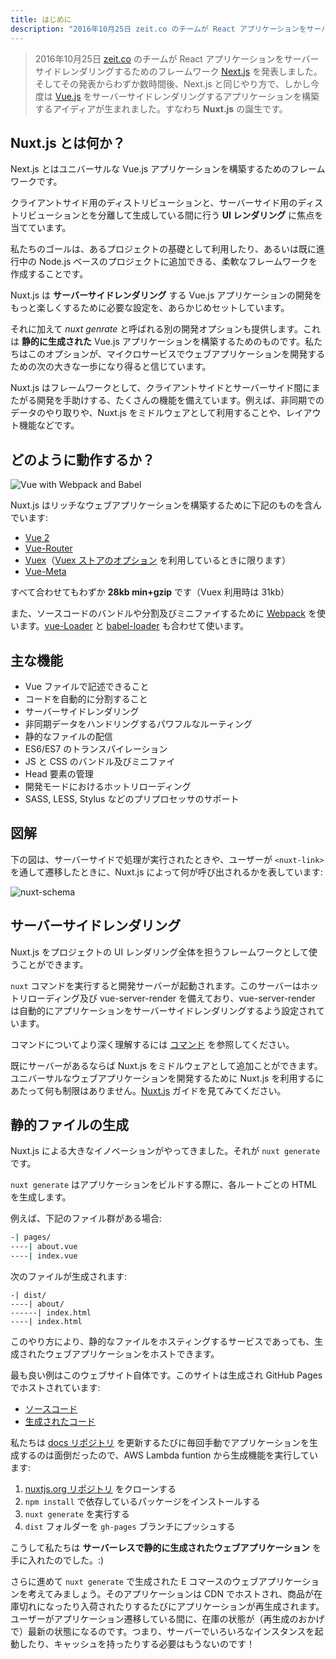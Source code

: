 ```yaml
---
title: はじめに
description: "2016年10月25日 zeit.co のチームが React アプリケーションをサーバーサイドレンダリングするためのフレームワーク Next.js を発表しました。そしてその発表から数時間後、Next.js と同じやり方で、しかし今度は Vue.js をサーバーサイドレンダリングするアプリケーションを構築するアイディアが生まれました。すなわち Nuxt.js の誕生です。"
---
```


<!-- title: Introduction -->
<!-- description: "The 25th of October 2016, the team behind zeit.co, announced Next.js, a framework for server-rendered React applications. Few hours after the announcement, the idea of creating server-rendered Vue.js applications the same way as Next.js was obvious: Nuxt.js was born." -->

<!-- \> The 25th of October 2016, the team behind [zeit.co](https://zeit.co/), announced [Next.js](https://zeit.co/blog/next), a framework for server-rendered React applications. Few hours after the announcement, the idea of creating server-rendered [Vue.js](https://vuejs.org) applications the same way as Next.js was obvious: **Nuxt.js** was born. -->

> 2016年10月25日 [zeit.co](https://zeit.co/) のチームが React アプリケーションをサーバーサイドレンダリングするためのフレームワーク [Next.js](https://zeit.co/blog/next) を発表しました。そしてその発表からわずか数時間後、Next.js と同じやり方で、しかし今度は [Vue.js](https://vuejs.org) をサーバーサイドレンダリングするアプリケーションを構築するアイディアが生まれました。すなわち **Nuxt.js** の誕生です。

<!-- ## What is Nuxt.js ? -->

## Nuxt.js とは何か？

<!-- Nuxt.js is a framework for creating Universal Vue.js Applications. -->

Next.js とはユニバーサルな Vue.js アプリケーションを構築するためのフレームワークです。

<!-- Its main scope is **UI rendering** while abstracting away the client/server distribution. -->

クライアントサイド用のディストリビューションと、サーバーサイド用のディストリビューションとを分離して生成している間に行う **UI レンダリング** に焦点を当てています。

<!-- Our goal is to create a framework flexible enough so that you can use it as a main project base or in addition to your current project based on Node.js. -->

私たちのゴールは、あるプロジェクトの基礎として利用したり、あるいは既に進行中の Node.js ベースのプロジェクトに追加できる、柔軟なフレームワークを作成することです。

<!-- Nuxt.js presets all the configuration needed to make your development of a Vue.js Application **Server Rendered** more enjoyable. -->

Nuxt.js は **サーバーサイドレンダリング** する Vue.js アプリケーションの開発をもっと楽しくするために必要な設定を、あらかじめセットしています。

<!-- In addition, we also provide another deployment option called: *nuxt generate*. It will build a **Static Generated** Vue.js Application. -->
<!-- We believe that option could be the next big step in the development of Web Applications with microservices. -->

それに加えて *nuxt genrate* と呼ばれる別の開発オプションも提供します。これは **静的に生成された** Vue.js アプリケーションを構築するためのものです。私たちはこのオプションが、マイクロサービスでウェブアプリケーションを開発するための次の大きな一歩になり得ると信じています。

<!-- As a framework, Nuxt.js comes with a lot of features to help you in your development between the client side and the server side such as Asynchronous Data, Middleware, Layouts, etc. -->

Nuxt.js はフレームワークとして、クライアントサイドとサーバーサイド間にまたがる開発を手助けする、たくさんの機能を備えています。例えば、非同期でのデータのやり取りや、Nuxt.js をミドルウェアとして利用することや、レイアウト機能などです。

<!-- ## How it Works -->

## どのように動作するか？

![Vue with Webpack and Babel](https://i.imgur.com/avEUftE.png)

<!-- Nuxt.js includes the following to create a rich web application development: -->

Nuxt.js はリッチなウェブアプリケーションを構築するために下記のものを含んでいます:

- [Vue 2](https://github.com/vuejs/vue)
- [Vue-Router](https://github.com/vuejs/vue-router)
- [Vuex](https://github.com/vuejs/vuex)（[Vuex ストアのオプション](/guide/vuex-store) を利用しているときに限ります）
- [Vue-Meta](https://github.com/declandewet/vue-meta)

<!-- A total of only **28kb min+gzip** (31kb with vuex). -->

すべて合わせてもわずか **28kb min+gzip** です（Vuex 利用時は 31kb）

<!-- Under the hood we use [Webpack](https://github.com/webpack/webpack) with [vue-Loader](https://github.com/vuejs/vue-loader) and [babel-loader](https://github.com/babel/babel-loader) to bundle, code-split and minify your code. -->

また、ソースコードのバンドルや分割及びミニファイするために [Webpack](https://github.com/webpack/webpack) を使います。[vue-Loader](https://github.com/vuejs/vue-loader) と [babel-loader](https://github.com/babel/babel-loader) も合わせて使います。

<!-- ## Features -->

## 主な機能

<!-- - Write Vue Files -->
<!-- - Automatic Code Splitting -->
<!-- - Server-Side Rendering -->
<!-- - Powerful Routing System with Asynchronous Data -->
<!-- - Static File Serving -->
<!-- - ES6/ES7 Transpilation -->
<!-- - Bundling and minifying of your JS & CSS -->
<!-- - Managing Head Elements -->
<!-- - Hot reloading in Development -->
<!-- - Pre-processor: SASS, LESS, Stylus, etc -->

- Vue ファイルで記述できること
- コードを自動的に分割すること
- サーバーサイドレンダリング
- 非同期データをハンドリングするパワフルなルーティング
- 静的なファイルの配信
- ES6/ES7 のトランスパイレーション
- JS と CSS のバンドル及びミニファイ
- Head 要素の管理
- 開発モードにおけるホットリローディング
- SASS, LESS, Stylus などのプリプロセッサのサポート

<!-- ## Schema -->

## 図解

<!-- This schema shows what is called by nuxt.js when the server is called or when the user navigate through the app via `<nuxt-link>`: -->

下の図は、サーバーサイドで処理が実行されたときや、ユーザーが `<nuxt-link>` を通して遷移したときに、Nuxt.js によって何が呼び出されるかを表しています:

![nuxt-schema](/nuxt-schema.png)

<!-- ## Server Rendered -->

## サーバーサイドレンダリング

<!-- You can use nuxt.js as a framework to handle all the UI rendering of your project. -->

Nuxt.js をプロジェクトの UI レンダリング全体を担うフレームワークとして使うことができます。

<!-- When launching `nuxt`, it will start a development server with hot-reloading and vue-server-renderer configured to automatically server-render your application. -->

`nuxt` コマンドを実行すると開発サーバーが起動されます。このサーバーはホットリローディング及び vue-server-render を備えており、vue-server-render は自動的にアプリケーションをサーバーサイドレンダリングするよう設定されています。

<!-- Take a look at [the commands](/guide/commands) to learn more about it. -->

コマンドについてより深く理解するには [コマンド](/guide/commands) を参照してください。

<!-- If you already have a server, you can plug nuxt.js by using it as a middleware, there is no restriction at all when using nuxt.js for developing your Universal Web Applications, see the [Using Nuxt.js Programmatically](/api/nuxt) guide. -->

既にサーバーがあるならば Nuxt.js をミドルウェアとして追加ことができます。ユニバーサルなウェブアプリケーションを開発するために Nuxt.js を利用するにあたって何も制限はありません。[Nuxt.js](/api/nuxt) ガイドを見てみてください。

<!-- ## Static Generated -->

## 静的ファイルの生成

<!-- The big innovation of nuxt.js comes here: `nuxt generate` -->

Nuxt.js による大きなイノベーションがやってきました。それが `nuxt generate` です。

<!-- When building your application it will generate the HTML of every of your routes to store it in a file. -->

`nuxt generate` はアプリケーションをビルドする際に、各ルートごとの HTML を生成します。

<!-- Example: -->

例えば、下記のファイル群がある場合:

```bash
-| pages/
----| about.vue
----| index.vue
```

<!-- Will generate: -->

次のファイルが生成されます:

```
-| dist/
----| about/
------| index.html
----| index.html
```

<!-- This way, you can host your generated web application on any static hosting! -->

このやり方により、静的なファイルをホスティングするサービスであっても、生成されたウェブアプリケーションをホストできます。

<!-- The best example is this website. It is generated and hosted on Github Pages: -->

最も良い例はこのウェブサイト自体です。このサイトは生成され GitHub Pages でホストされています:

<!-- - [Source code](https://github.com/nuxt/nuxtjs.org) -->
<!-- - [Generated code](https://github.com/nuxt/nuxtjs.org/tree/gh-pages) -->

- [ソースコード](https://github.com/nuxt/nuxtjs.org)
- [生成されたコード](https://github.com/nuxt/nuxtjs.org/tree/gh-pages)

<!-- We don't want to manually generate the application every time we update the [docs repository](https://github.com/nuxt/docs), so each push made calls an AWS Lambda function which: -->

私たちは [docs リポジトリ](https://github.com/nuxt/docs) を更新するたびに毎回手動でアプリケーションを生成するのは面倒だったので、AWS Lambda funtion から生成機能を実行しています:

<!-- 1. Clone the [nuxtjs.org repository](https://github.com/nuxt/nuxtjs.org) -->
<!-- 2. Install the dependencies via `npm install` -->
<!-- 3. Run `nuxt generate` -->
<!-- 4. Push the `dist` folder to the `gh-pages` Branch -->

1. [nuxtjs.org リポジトリ](https://github.com/nuxt/nuxtjs.org) をクローンする
2. `npm install` で依存しているパッケージをインストールする
3. `nuxt generate` を実行する
4. `dist` フォルダーを `gh-pages` ブランチにプッシュする

<!-- We now have a **Serverless Static Generated Web Application** :) -->

こうして私たちは **サーバーレスで静的に生成されたウェブアプリケーション** を手に入れたのでした。:)

<!-- We can go further by thinking of an e-commerce web application made with `nuxt generate` and hosted on a CDN, and every time a product is out of stock or back in stock, we regenerate the web app. But if the user navigates through the web app in the meantime, it will be up to date thanks to the API calls made to the e-commerce API. No need to have multiple instances of a server + a cache anymore! -->

さらに進めて `nuxt generate` で生成された E コマースのウェブアプリケーションを考えてみましょう。そのアプリケーションは CDN でホストされ、商品が在庫切れになったり入荷されたりするたびにアプリケーションが再生成されます。ユーザーがアプリケーション遷移している間に、在庫の状態が（再生成のおかげで）最新の状態になるのです。つまり、サーバーでいろいろなインスタンスを起動したり、キャッシュを持ったりする必要はもうないのです！
